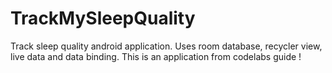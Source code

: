 # TrackMySleepQuality
Track sleep quality android application. Uses room database, recycler view, live data and data binding. This is an application from codelabs guide !
